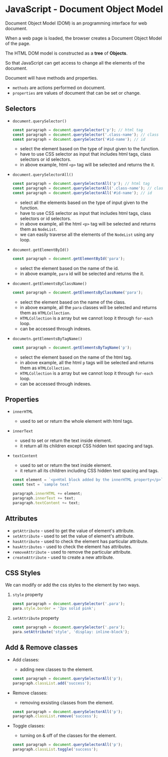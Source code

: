 # JavaScript - Document Object Model

Document Object Model (DOM) is an programming interface for web document. 

When a web page is loaded, the browser creates a Document Object Model of the page.

The HTML DOM model is constructed as a **tree** of **Objects**. 

So that JavaScript can get access to change all the elements of the document.

Document will have methods and properties.
* `methods` are actions performed on document.
* `properties` are values of document that can be set or change.

## Selectors

* `document.querySelector()`
    ```javascript
    const paragraph = document.querySelector('p'); // html tag
    const paragraph = document.querySelector('.class-name'); // class 
    const paragraph = document.querySelector('#id-name'); // id
    ```
    * select the element based on the type of input given to the function.
    * have to use CSS selector as input that includes html tags, class selectors or id selectors.
    * in above example, html `<p>` tag will be selected and returns the it. 

* `document.querySelectorAll()`
    ```javascript
    const paragraph = document.querySelectorAll('p'); // html tag
    const paragraph = document.querySelectorAll('.class-name'); // class 
    const paragraph = document.querySelectorAll('#id-name'); // id
    ```
    * select all the elements based on the type of input given to the function.
    * have to use CSS selector as input that includes html tags, class selectors or id selectors.
    * in above example, all the html `<p>` tag will be selected and returns them as `NodeList`.
    * we can easily traverse all the elements of the `NodeList` using any loop.

* `document.getElementById()`
    ```javascript
    const paragraph = document.getElementById('para');
    ```
    * select the element based on the name of the id.
    * in above example, `para` id will be selected and returns the it. 

* `document.getElementsByClassName()`
    ```javascript
    const paragraph = document.getElementsByClassName('para');
    ```
    * select the element based on the name of the class.
    * in above example, all the `para` classes will be selected and returns them as `HTMLCollection`.
    * `HTMLCollection` is a array but we cannot loop it through `for-each` loop.
    * can be accessed through indexes.

* `documetn.getElementsByTagName()`
    ```javascript
    const paragraph = document.getElementsByTagName('p');
    ```
    * select the element based on the name of the html tag.
    * in above example, all the html `p` tags will be selected and returns them as `HTMLCollection`.
    * `HTMLCollection` is a array but we cannot loop it through `for-each` loop.
    * can be accessed through indexes.

## Properties

* `innerHTML`
    * used to set or return the whole element with html tags.
* `innerText`
    * used to set or return the text inside element.
    * it return all its children except CSS hidden text spacing and tags.
* `textContent`
    * used to set or return the text inside element.
    * it return all its children including CSS hidden text spacing and tags.

    ```javascript
    const element = `<p>Html block added by the innerHTML property</p>`
    const text = `sample text`
    
    paragraph.innerHTML += element;
    paragraph.innerText += text;
    paragraph.textContent += text;
    ```

## Attributes

* `getAttribute` - used to get the value of element's attribute.
* `setAttribute` - used to set the value of element's attribute.
* `hasAttribute` - used to check the element has particular attribute.
* `hasAttributes` - used to check the element has attributes.
* `removeAttribute` - used to remove the particular attribute.
* `createAttribute` - used to create a new attribute.

## CSS Styles

We can modify or add the css styles to the element by two ways.

1. `style` property
    ```javascript
    const paragraph = document.querySelector('.para');
    para.style.border = '2px solid pink';
    ```

2. `setAttribute` property
    ```javascript
    const paragraph = document.querySelector('.para');
    para.setAttribute('style', 'display: inline-block');
    ```

## Add & Remove classes

* Add classes:
    * adding new classes to the element.
    ```javascript
    const paragraph = document.querySelectorAll('p');
    paragraph.classList.add('success');
    ```

* Remove classes:
    * removing exsisting classes from the element.
    ```javascript
    const paragraph = document.querySelectorAll('p');
    paragraph.classList.remove('success');
    ```

* Toggle classes:
    * turning on & off of the classes for the element.
    ```javascript
    const paragraph = document.querySelectorAll('p');
    paragraph.classList.toggle('success');
    ```